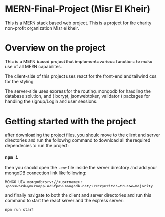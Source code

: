 # MERN-Final-Project (Misr El Kheir)
This is a MERN stack based web project. This is a project for the charity non-profit organization Misr el kheir.

# Overview on the project

This is a MERN based project that implements various functions to make use of all MERN capabilites.

The client-side of this project uses react for the front-end and tailwind css for the styling

The server-side uses express for the routing, mongodb for handling the database solution, and ( bcrypt, jsonwebtoken, validator ) packages for handling the signup/Login and user sessions.


# Getting started with the project

after downloading the project files, you should move to the client and server directories and run the following command to download all the required dependecies to run the project:

### `npm i`


then you should open the `.env` file inside the server directory and add your mongoDB connection link like following:

 `MONGO_UI= mongodb+srv://<username>:<password>@mernapp.ad5fpaw.mongodb.net/?retryWrites=true&w=majority`
 
and finally navigate to both the client and server directories and run this command to start the react server and the express server:

`npm run start`
